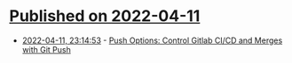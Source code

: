 # [Published on 2022-04-11](index.md)

* [2022-04-11, 23:14:53](https://news.ycombinator.com/item?id=30996427) - [Push Options: Control Gitlab CI/CD and Merges with Git Push](https://docs.gitlab.com/ee/user/project/push_options.html)
